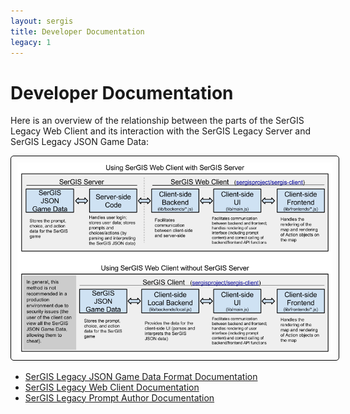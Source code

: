 ```yaml
---
layout: sergis
title: Developer Documentation
legacy: 1
---
```

# Developer Documentation

Here is an overview of the relationship between the parts of the SerGIS Legacy Web Client and its interaction with the SerGIS Legacy Server and SerGIS Legacy JSON Game Data:

<p style="text-align: center;"><a href="https://docs.google.com/drawings/d/1aDEHLen7vmv6BJ2mfVee2BMB6y3Zp8NhDK-hQRfoTIc/edit?usp=sharing" target="_blank"><img src="server-client.png" style="border: 1px solid black; padding: 10px; border-radius: 5px;"></a></p>

 - [SerGIS Legacy JSON Game Data Format Documentation](json.html)
 - [SerGIS Legacy Web Client Documentation](client.html)
 - [SerGIS Legacy Prompt Author Documentation](author.html)
